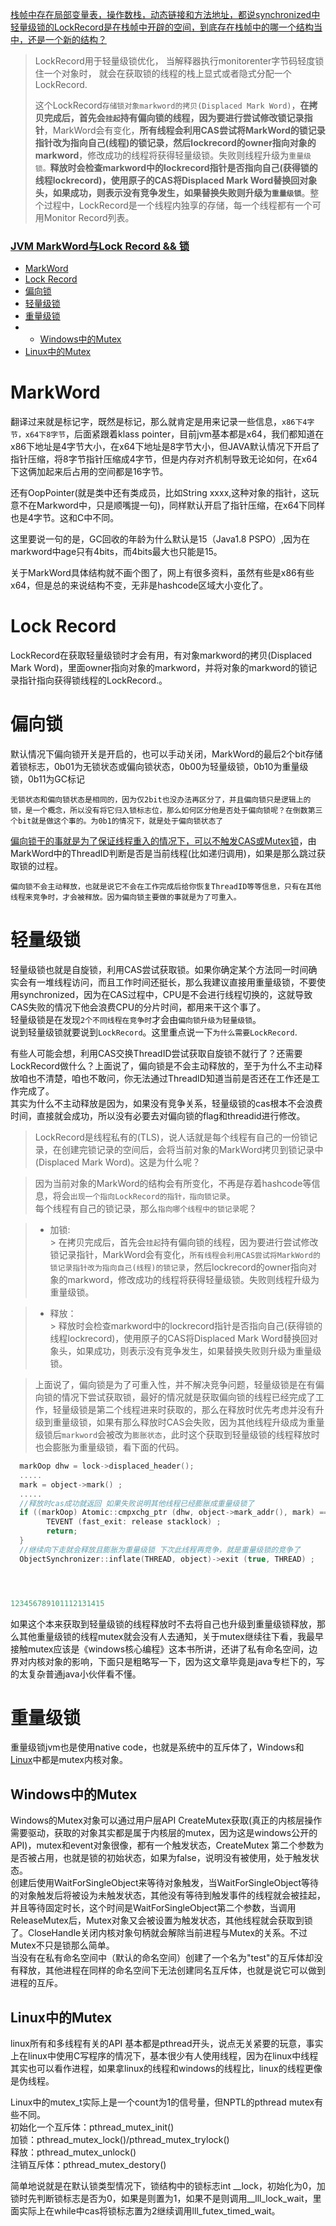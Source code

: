 [栈帧中存在局部变量表，操作数栈，动态链接和方法地址，都说synchronized中轻量级锁的LockRecord是在栈帧中开辟的空间，到底存在栈帧中的哪一个结构当中，还是一个新的结构？](https://www.zhihu.com/question/409046921#:~:text=LockRecord%E7%94%A8%E4%BA%8E%E8%BD%BB%E9%87%8F%E7%BA%A7%E9%94%81%E4%BC%98%E5%8C%96%EF%BC%8C%E5%BD%93%E8%A7%A3%E9%87%8A%E5%99%A8%E6%89%A7%E8%A1%8Cmonitorenter%E5%AD%97%E8%8A%82%E7%A0%81%E8%BD%BB%E5%BA%A6%E9%94%81%E4%BD%8F%E4%B8%80%E4%B8%AA%E5%AF%B9%E8%B1%A1%E6%97%B6%EF%BC%8C%E5%B0%B1%E4%BC%9A%E5%9C%A8%E8%8E%B7%E5%8F%96%E9%94%81%E7%9A%84%E7%BA%BF%E7%A8%8B%E7%9A%84%E6%A0%88%E4%B8%8A%E6%98%BE%E5%BC%8F%E6%88%96%E8%80%85%E9%9A%90%E5%BC%8F%E5%88%86%E9%85%8D%E4%B8%80%E4%B8%AALockRecord.%E8%BF%99%E4%B8%AALockRecord%E5%AD%98%E5%82%A8%E9%94%81%E5%AF%B9%E8%B1%A1markword%E7%9A%84%E6%8B%B7%E8%B4%9D%20%28Displaced,Mark%20Word%29%EF%BC%8C%E5%9C%A8%E6%8B%B7%E8%B4%9D%E5%AE%8C%E6%88%90%E5%90%8E%EF%BC%8C%E9%A6%96%E5%85%88%E4%BC%9A%E6%8C%82%E8%B5%B7%E6%8C%81%E6%9C%89%E5%81%8F%E5%90%91%E9%94%81%E7%9A%84%E7%BA%BF%E7%A8%8B%EF%BC%8C%E5%9B%A0%E4%B8%BA%E8%A6%81%E8%BF%9B%E8%A1%8C%E5%B0%9D%E8%AF%95%E4%BF%AE%E6%94%B9%E9%94%81%E8%AE%B0%E5%BD%95%E6%8C%87%E9%92%88%EF%BC%8CMarkWord%E4%BC%9A%E6%9C%89%E5%8F%98%E5%8C%96%EF%BC%8C%E6%89%80%E6%9C%89%E7%BA%BF%E7%A8%8B%E4%BC%9A%E5%88%A9%E7%94%A8CAS%E5%B0%9D%E8%AF%95%E5%B0%86MarkWord%E7%9A%84%E9%94%81%E8%AE%B0%E5%BD%95%E6%8C%87%E9%92%88%E6%94%B9%E4%B8%BA%E6%8C%87%E5%90%91%E8%87%AA%E5%B7%B1%20%28%E7%BA%BF%E7%A8%8B%29%E7%9A%84%E9%94%81%E8%AE%B0%E5%BD%95%EF%BC%8C%E7%84%B6%E5%90%8Elockrecord%E7%9A%84owner%E6%8C%87%E5%90%91%E5%AF%B9%E8%B1%A1%E7%9A%84markword%EF%BC%8C%E4%BF%AE%E6%94%B9%E6%88%90%E5%8A%9F%E7%9A%84%E7%BA%BF%E7%A8%8B%E5%B0%86%E8%8E%B7%E5%BE%97%E8%BD%BB%E9%87%8F%E7%BA%A7%E9%94%81%E3%80%82)
> LockRecord用于轻量级锁优化， 当解释器执行monitorenter字节码轻度锁住一个对象时， 就会在获取锁的线程的栈上显式或者隐式分配一个LockRecord.
>
> 这个LockRecord`存储锁对象markword的拷贝(Displaced Mark Word)`，**在拷贝完成后，首先会`挂起`持有偏向锁的线程，因为要进行尝试修改锁记录指针**，MarkWord会有变化，**所有线程会利用CAS尝试将MarkWord的锁记录指针改为指向自己(线程)的锁记录，然后lockrecord的owner指向对象的markword**，修改成功的线程将获得轻量级锁。失败则线程升级为`重量级锁。`**释放时会检查markword中的lockrecord指针是否指向自己(获得锁的线程lockrecord)，使用原子的CAS将Displaced Mark Word替换回对象头，如果成功，则表示没有竞争发生，如果替换失败则升级为`重量级锁`**。整个过程中，LockRecord是一个线程内独享的存储，每一个线程都有一个可用Monitor Record列表。

### [JVM MarkWord与Lock Record && 锁](https://blog.csdn.net/slslslyxz/article/details/106363990)

-   [MarkWord](#MarkWord_2)
-   [Lock Record](#Lock_Record_10)
-   [偏向锁](#_12)
-   [轻量级锁](#_21)
-   [重量级锁](#_62)
-   -   [Windows中的Mutex](#WindowsMutex_64)
-   [Linux中的Mutex](#LinuxMutex_69)

# MarkWord

翻译过来就是标记字，既然是标记，那么就肯定是用来记录一些信息，`x86下4字节，x64下8字节`，后面紧跟着klass pointer，目前jvm基本都是x64，我们都知道在x86下地址是4字节大小，在x64下地址是8字节大小，但JAVA默认情况下开启了指针压缩，将8字节指针压缩成4字节，但是内存对齐机制导致无论如何，在x64下这俩加起来后占用的空间都是16字节。

还有OopPointer(就是类中还有类成员，比如String xxxx,这种对象的指针，这玩意不在Markword中，只是顺嘴提一句)，同样默认开启了指针压缩，在x64下同样也是4字节。这和C中不同。

这里要说一句的是，GC回收的年龄为什么默认是15（Java1.8 PSPO）,因为在markword中age只有4bits，而4bits最大也只能是15。

关于MarkWord具体结构就不画个图了，网上有很多资料，虽然有些是x86有些x64，但是总的来说结构不变，无非是hashcode区域大小变化了。

# Lock Record

LockRecord在获取轻量级锁时才会有用，有对象markword的拷贝(Displaced Mark Word)，里面owner指向对象的markword，并将对象的markword的锁记录指针指向获得锁线程的LockRecord.。

# 偏向锁

默认情况下偏向锁开关是开启的，也可以手动关闭，MarkWord的最后2个bit存储着锁标志，0b01为无锁状态或偏向锁状态，0b00为轻量级锁，0b10为重量级锁，0b11为GC标记

`无锁状态和偏向锁状态是相同的，因为仅2bit也没办法再区分了，并且偏向锁只是逻辑上的锁，是一个概念，所以没有将它归入锁标志位，那么如何区分他是否处于偏向锁呢？在倒数第三个bit就是做这个事的。为0b1的情况下，就是处于偏向锁状态了`

<u>偏向锁干的事就是为了保证线程重入的情况下，可以不触发CAS或Mutex锁</u>，由MarkWord中的ThreadID判断是否是当前线程(比如递归调用)，如果是那么跳过获取锁的过程。

`偏向锁不会主动释放，也就是说它不会在工作完成后给你恢复ThreadID等等信息，只有在其他线程来竞争时，才会被释放。因为偏向锁主要做的事就是为了可重入。`

# 轻量级锁

轻量级锁也就是自旋锁，利用CAS尝试获取锁。如果你确定某个方法同一时间确实会有一堆线程访问，而且工作时间还挺长，那么我建议直接用重量级锁，不要使用synchronized，因为在CAS过程中，CPU是不会进行线程切换的，这就导致CAS失败的情况下他会浪费CPU的分片时间，都用来干这个事了。  
轻量级锁是在发现`2个不同线程在竞争时`才会由`偏向锁升级为轻量级锁`。  
说到轻量级锁就要说到`LockRecord`。这里重点说一下`为什么需要LockRecord`.

有些人可能会想，利用CAS交换ThreadID尝试获取自旋锁不就行了？还需要LockRecord做什么？上面说了，偏向锁是不会主动释放的，至于为什么不主动释放咱也不清楚，咱也不敢问，你无法通过ThreadID知道当前是否还在工作还是工作完成了。  
其实为什么不主动释放是因为，如果没有竞争关系，轻量级锁的cas根本不会浪费时间，直接就会成功，所以没有必要去对偏向锁的flag和threadid进行修改。

> LockRecord是线程私有的(TLS)，说人话就是每个线程有自己的一份锁记录，在创建完锁记录的空间后，会将当前对象的MarkWord拷贝到锁记录中(Displaced Mark Word)。这是为什么呢？

> 因为当前对象的MarkWord的结构会有所变化，不再是存着hashcode等信息，将会`出现一个指向LockRecord的指针，指向锁记录`。  
> 每个线程有自己的锁记录，那么`指向哪个线程中的锁记录`呢？

> -   加锁:  
      >     在拷贝完成后，首先会`挂起`持有偏向锁的线程，因为要进行尝试修改锁记录指针，MarkWord会有变化，`所有线程会利用CAS尝试将MarkWord的锁记录指针改为指向自己(线程)的锁记录`，然后lockrecord的owner指向对象的markword，修改成功的线程将获得轻量级锁。失败则线程升级为重量级锁。

> -   释放：  
      >     释放时会检查markword中的lockrecord指针是否指向自己(获得锁的线程lockrecord)，使用原子的CAS将Displaced Mark Word替换回对象头，如果成功，则表示没有竞争发生，如果替换失败则升级为重量级锁。

> 上面说了，偏向锁是为了可重入性，并不解决竞争问题，轻量级锁是在有偏向锁的情况下尝试获取锁，最好的情况就是获取偏向锁的线程已经完成了工作，轻量级锁是第二个线程进来时获取的，那么在释放时优先考虑并没有升级到重量级锁，如果有那么释放时CAS会失败，因为其他线程升级成为重量级锁后`markword`会被改为`膨胀状态`，此时这个获取到轻量级锁的线程释放时也会膨胀为重量级锁，看下面的代码。

```cpp
  markOop dhw = lock->displaced_header();
  .....
  mark = object->mark() ;
  .....
  //释放时cas成功就返回 如果失败说明其他线程已经膨胀成重量级锁了
  if ((markOop) Atomic::cmpxchg_ptr (dhw, object->mark_addr(), mark) == mark) {
        TEVENT (fast_exit: release stacklock) ;
        return;
  }
  //继续向下走就会释放且膨胀为重量级锁 下次此线程再竞争，就是重量级锁的竞争了
  ObjectSynchronizer::inflate(THREAD, object)->exit (true, THREAD) ;




123456789101112131415
```

如果这个本来获取到轻量级锁的线程释放时不去将自己也升级到重量级锁释放，那么其他重量级锁的线程mutex就会没有人去通知，关于mutex继续往下看，我最早接触mutex应该是《windows核心编程》这本书所讲，还讲了私有命名空间，边界对内核对象的影响，下面只是粗略写一下，因为这文章毕竟是java专栏下的，写的太复杂普通java小伙伴看不懂。

# 重量级锁

重量级锁jvm也是使用native code，也就是系统中的互斥体了，Windows和[Linux](https://so.csdn.net/so/search?q=Linux&spm=1001.2101.3001.7020)中都是mutex内核对象。

## Windows中的Mutex

Windows的Mutex对象可以通过用户层API CreateMutex获取(真正的内核层操作需要驱动，获取的对象其实都是属于内核层的mutex，因为这是windows公开的API)，mutex和event对象很像，都有一个触发状态，CreateMutex 第二个参数为是否被占用，也就是锁的初始状态，如果为false，说明没有被使用，处于触发状态。  
创建后使用WaitForSingleObject来等待对象触发，当WaitForSingleObject等待的对象触发后将被设为未触发状态，其他没有等待到触发事件的线程就会被挂起，并且等待固定时长，这个时间是WaitForSingleObject第二个参数，当调用ReleaseMutex后，Mutex对象又会被设置为触发状态，其他线程就会获取到锁了。CloseHandle关闭内核对象句柄就会解除当前进程与Mutex的关系。不过Mutex不只是锁那么简单。  
当没有在私有命名空间中（默认的命名空间）创建了一个名为"test"的互斥体却没有释放，其他进程在同样的命名空间下无法创建同名互斥体，也就是说它可以做到进程的互斥。

## Linux中的Mutex

linux所有和多线程有关的API 基本都是pthread开头，说点无关紧要的玩意，事实上在linux中使用C写程序的情况下，基本很少有人使用线程，因为在linux中线程其实也可以看作进程，如果拿linux的线程和windows的线程比，linux的线程更像是伪线程。

Linux中的mutex\_t实际上是一个count为1的信号量，但NPTL的pthread mutex有些不同。  
初始化一个互斥体：pthread\_mutex\_init()  
加锁：pthread\_mutex\_lock()/pthread\_mutex\_trylock()  
释放：pthread\_mutex\_unlock()  
注销互斥体：pthread\_mutex\_destory()

简单地说就是在默认锁类型情况下，锁结构中的锁标志int \_\_lock，初始化为0，加锁时先判断锁标志是否为0，如果是则置为1，如果不是则调用\_\_lll\_lock\_wait，里面实际上在while中cas将锁标志置为2继续调用lll\_futex\_timed\_wait。